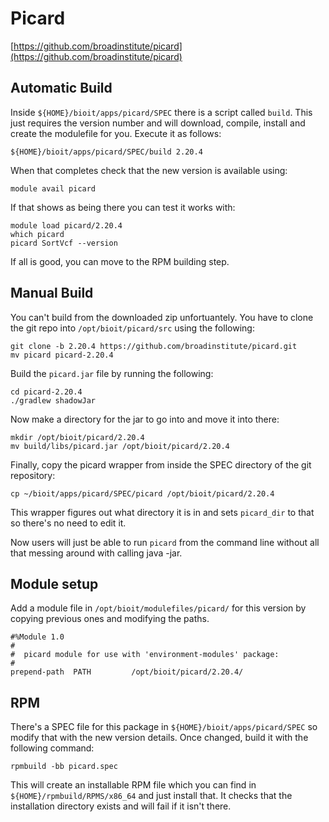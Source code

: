 # Picard

[https://github.com/broadinstitute/picard](https://github.com/broadinstitute/picard)

## Automatic Build

Inside `${HOME}/bioit/apps/picard/SPEC` there is a script called `build`. This just requires the version number and will download, compile, install and create the modulefile for you. Execute it as follows:

    ${HOME}/bioit/apps/picard/SPEC/build 2.20.4

When that completes check that the new version is available using:

    module avail picard

If that shows as being there you can test it works with:

    module load picard/2.20.4
    which picard
    picard SortVcf --version

If all is good, you can move to the RPM building step.

## Manual Build

You can't build from the downloaded zip unfortuantely. You have to clone the git repo into `/opt/bioit/picard/src` using the following:

    git clone -b 2.20.4 https://github.com/broadinstitute/picard.git
    mv picard picard-2.20.4

Build the `picard.jar` file by running the following:

    cd picard-2.20.4
    ./gradlew shadowJar

Now make a directory for the jar to go into and move it into there:

    mkdir /opt/bioit/picard/2.20.4
    mv build/libs/picard.jar /opt/bioit/picard/2.20.4

Finally, copy the picard wrapper from inside the SPEC directory of the git repository:

    cp ~/bioit/apps/picard/SPEC/picard /opt/bioit/picard/2.20.4

This wrapper figures out what directory it is in and sets `picard_dir` to that so there's no need to edit it.

Now users will just be able to run `picard` from the command line without all that messing around with calling java -jar.

## Module setup

Add a module file in `/opt/bioit/modulefiles/picard/` for this version by copying previous ones and modifying the paths.

    #%Module 1.0
    #
    #  picard module for use with 'environment-modules' package:
    #
    prepend-path  PATH         /opt/bioit/picard/2.20.4/

## RPM

There's a SPEC file for this package in `${HOME}/bioit/apps/picard/SPEC` so modify that with the new version details. Once changed, build it with the following command:

    rpmbuild -bb picard.spec

This will create an installable RPM file which you can find in `${HOME}/rpmbuild/RPMS/x86_64` and just install that. It checks that the installation directory exists and will fail if it isn't there.

